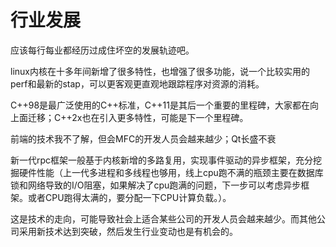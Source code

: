 # 行业发展
应该每行每业都经历过成住坏空的发展轨迹吧。


linux内核在十多年间新增了很多特性，也增强了很多功能，说一个比较实用的perf和最新的stap，可以更客观更直观地跟踪程序对资源的消耗。

C++98是最广泛使用的C++标准，C++11是其后一个重要的里程碑，大家都在向上面迁移；C++2x也在引入更多特性，可能是下一个里程碑。

前端的技术我不了解，但会MFC的开发人员会越来越少；Qt长盛不衰

新一代rpc框架一般基于内核新增的多路复用，实现事件驱动的异步框架，充分挖掘硬件性能（上一代多进程和多线程也够用，线上cpu跑不满的瓶颈主要在数据库锁和网络导致的I/O阻塞，如果解决了cpu跑满的问题，下一步可以考虑异步框架。或者CPU跑得太满的，要分配一下CPU计算负载。）。

这是技术的走向，可能导致社会上适合某些公司的开发人员会越来越少。而其他公司采用新技术达到突破，然后发生行业变动也是有机会的。

